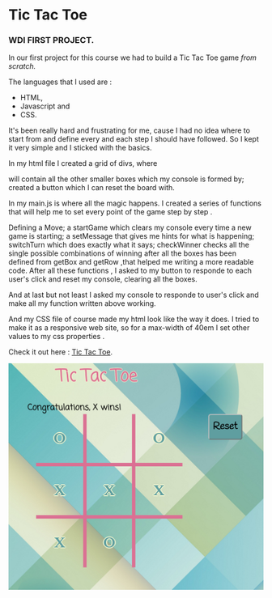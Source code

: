 Tic Tac Toe
===========

### WDI FIRST PROJECT.

In our first project for this course we had to build a Tic Tac Toe game *from scratch.*

The languages that I used are : 
  
  + HTML, 
  + Javascript and 
  + CSS.

It's been really hard and frustrating for me, cause I had no idea where to start from and define every and each step I should have followed. So I kept it very simple and I sticked with the basics.

In my html file I created a grid of divs, where <div class='console'> will contain all the other smaller boxes which my console is formed by; created a button which I can reset the board with.

In my main.js is where all the magic happens.
 I created a series of functions that will help me to set every point of the game step by step . 

Defining a Move; a startGame which clears my console every time a new game is starting;
a setMessage that gives me hints for what is happening; switchTurn which does exactly what it says; checkWinner checks all the single possible combinations of winning after all the boxes has been defined from getBox and getRow ,that helped me writing a more readable code.
After all these functions , I asked to my button to responde to each user's click and reset my console, clearing all the boxes. 

And at last but not least I asked my console to responde to user's click and make all my function written above working.

And my CSS file of course made my html look like the way it does. I tried to make it as a responsive web site, so for a max-width of 40em I set other values to my css properties .

Check it out here : [Tic Tac Toe](http://katydatt.github.io/MyTicTacToe/).

![wireframe](https://github.com/katydatt/MyTicTacToe/blob/master/TicTacToe.png?raw=true)